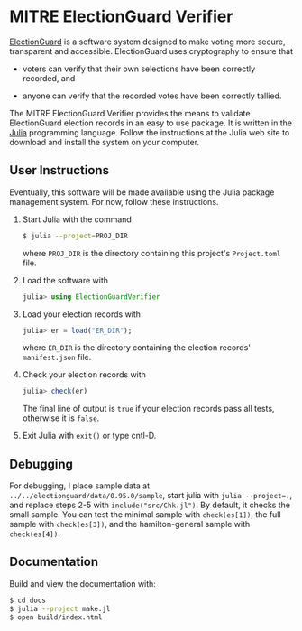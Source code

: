 # MITRE ElectionGuard Verifier

[ElectionGuard](https://www.electionguard.vote/) is a software system
designed to make voting more secure, transparent and accessible.
ElectionGuard uses cryptography to ensure that

 - voters can verify that their own selections have been correctly
   recorded, and

 - anyone can verify that the recorded votes have been correctly
   tallied.

The MITRE ElectionGuard Verifier provides the means to validate
ElectionGuard election records in an easy to use package.  It is
written in the [Julia](https://julialang.org/) programming language.
Follow the instructions at the Julia web site to download and install
the system on your computer.

## User Instructions

Eventually, this software will be made available using the Julia
package management system.  For now, follow these instructions.

 1. Start Julia with the command

   	```sh
	$ julia --project=PROJ_DIR
	```

	where `PROJ_DIR` is the directory containing this project's
    `Project.toml` file.

 2. Load the software with

    ```julia
    julia> using ElectionGuardVerifier
    ```

 3. Load your election records with

    ```julia
    julia> er = load("ER_DIR");
    ```

    where `ER_DIR` is the directory containing the election records'
    `manifest.json` file.

 4. Check your election records with

    ```julia
    julia> check(er)
    ```

    The final line of output is `true` if your election records pass
    all tests, otherwise it is `false`.

 5. Exit Julia with `exit()` or type cntl-D.

## Debugging

For debugging, I place sample data at
`../../electionguard/data/0.95.0/sample`, start julia with `julia
--project=.`, and replace steps 2-5 with `include("src/Chk.jl")`.  By
default, it checks the small sample.  You can test the minimal sample
with `check(es[1])`, the full sample with `check(es[3])`, and the
hamilton-general sample with `check(es[4])`.

## Documentation

Build and view the documentation with:

``` sh
$ cd docs
$ julia --project make.jl
$ open build/index.html
```
